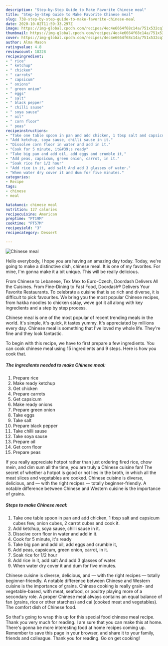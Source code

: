 ```yaml
---
description: "Step-by-Step Guide to Make Favorite Chinese meal"
title: "Step-by-Step Guide to Make Favorite Chinese meal"
slug: 738-step-by-step-guide-to-make-favorite-chinese-meal
date: 2020-10-02T11:59:33.297Z
image: https://img-global.cpcdn.com/recipes/4ec4e6664f68c14a/751x532cq70/chinese-meal-recipe-main-photo.jpg
thumbnail: https://img-global.cpcdn.com/recipes/4ec4e6664f68c14a/751x532cq70/chinese-meal-recipe-main-photo.jpg
cover: https://img-global.cpcdn.com/recipes/4ec4e6664f68c14a/751x532cq70/chinese-meal-recipe-main-photo.jpg
author: Alma Mason
ratingvalue: 4.8
reviewcount: 18228
recipeingredient:
- " rice"
- " ketchup"
- " chicken"
- " carrots"
- " capsicum"
- " onions"
- " green onion"
- " eggs"
- " salt"
- " black pepper"
- " chilli sause"
- " soya sause"
- " oil"
- " corn floor"
- " peas"
recipeinstructions:
- "Take one table spoon in pan and add chicken, 1 tbsp salt and capsicum cubes few, onion cubes, 2 carrot cubes and cook it."
- "Add ketchup, soya sause, chilli sause in it."
- "Dissolve corn floor in water and add in it."
- "Cook for 5 minute, it&#39;s ready"
- "Take big pan and add oil, add eggs and crumble it,"
- "Add peas, capsicum, green onion, carrot, in it."
- "Soak rice for 1/2 hour"
- "Add rice in it, add salt And add 3 glasses of water."
- "When water dry cover it and dum for five minutes."
categories:
- Recipe
tags:
- chinese
- meal

katakunci: chinese meal 
nutrition: 127 calories
recipecuisine: American
preptime: "PT19M"
cooktime: "PT57M"
recipeyield: "3"
recipecategory: Dessert

---
```



![Chinese meal](https://img-global.cpcdn.com/recipes/4ec4e6664f68c14a/751x532cq70/chinese-meal-recipe-main-photo.jpg)

Hello everybody, I hope you are having an amazing day today. Today, we're going to make a distinctive dish, chinese meal. It is one of my favorites. For mine, I'm gonna make it a bit unique. This will be really delicious.

From Chinese to Lebanese, Tex Mex to Euro-Czech, Doordash Delivers All the Cuisines. From Fine-Dining to Fast Food, Doordash® Delivers Your Favorite Restaurants. To celebrate a cuisine that is so rich and diverse, it is difficult to pick favourites. We bring you the most popular Chinese recipes, from hakka noodles to chicken satay, weve got it all along with key ingredients and a step by step process.

Chinese meal is one of the most popular of recent trending meals in the world. It's simple, it's quick, it tastes yummy. It's appreciated by millions every day. Chinese meal is something that I've loved my whole life. They're fine and they look fantastic.


To begin with this recipe, we have to first prepare a few ingredients. You can cook chinese meal using 15 ingredients and 9 steps. Here is how you cook that.

<!--inarticleads1-->

##### The ingredients needed to make Chinese meal:

1. Prepare  rice
1. Make ready  ketchup
1. Get  chicken
1. Prepare  carrots
1. Get  capsicum
1. Make ready  onions
1. Prepare  green onion
1. Take  eggs
1. Take  salt
1. Prepare  black pepper
1. Take  chilli sause
1. Take  soya sause
1. Prepare  oil
1. Get  corn floor
1. Prepare  peas


If you really appreciate hotpot rather than just ordering fired rice, chow mein, and dim sum all the time, you are truly a Chinese cuisine fan! The secret of whether a hotpot is good or not lies in the broth, in which all the meat slices and vegetables are cooked. Chinese cuisine is diverse, delicious, and — with the right recipes — totally beginner-friendly. A notable difference between Chinese and Western cuisine is the importance of grains. 

<!--inarticleads2-->

##### Steps to make Chinese meal:

1. Take one table spoon in pan and add chicken, 1 tbsp salt and capsicum cubes few, onion cubes, 2 carrot cubes and cook it.
1. Add ketchup, soya sause, chilli sause in it.
1. Dissolve corn floor in water and add in it.
1. Cook for 5 minute, it&#39;s ready
1. Take big pan and add oil, add eggs and crumble it,
1. Add peas, capsicum, green onion, carrot, in it.
1. Soak rice for 1/2 hour
1. Add rice in it, add salt And add 3 glasses of water.
1. When water dry cover it and dum for five minutes.


Chinese cuisine is diverse, delicious, and — with the right recipes — totally beginner-friendly. A notable difference between Chinese and Western cuisine is the importance of grains. Chinese cooking is really grain- and vegetable-based, with meat, seafood, or poultry playing more of a secondary role. A proper Chinese meal always contains an equal balance of fan (grains, rice or other starches) and cai (cooked meat and vegetables). The comfort dish of Chinese food. 

So that's going to wrap this up for this special food chinese meal recipe. Thank you very much for reading. I am sure that you can make this at home. There's gonna be more interesting food at home recipes coming up. Remember to save this page in your browser, and share it to your family, friends and colleague. Thank you for reading. Go on get cooking!
